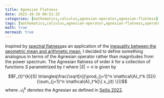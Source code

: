```yaml
---
title: Agnesian Flatness
date: 2023-10-26 00:51:15
categories: [mathematics,calculus,agnesian-operator,agnesian-flatness]
tags: [mathematics,calculus,agnesian-operator,agnesian-flatness,operators,arithmetic-mean,geometric-mean,am-gm-inequality,agnesian,power-spectrum,spectral-flatness]
math: true
mermaid: true
---
```


Inspired by [spectral flatness](https://en.wikipedia.org/wiki/Spectral_flatness)as an application of the [inequality between the geometric mean and arithmetic mean](https://en.wikipedia.org/wiki/AM-GM_Inequality), I decided to define something analogous in terms of the Agnesian operator rather than magnitudes from the power spectrum. The Agnesian flatness of order $k$ for a collection of functions $S$ parametrized by $t$ where $|S| = n$ is given by

$$F_{t}^{k}[S] \triangleq\frac{\sqrt[n]{\prod_{j=1}^n \mathcal{A}_t^k [S]}}{\sum_{j=1}^n \mathcal{A}_t^k[\{ x_j(t) \}]}$$
where $\mathcal{A}_t^k$ denotes the Agnesian as defined in [Seilis 2022](https://doi.org/10.24124/2022/59312 ).
